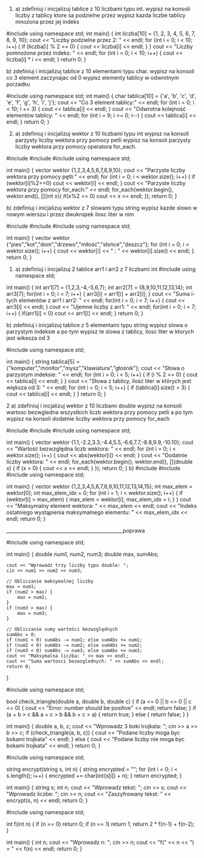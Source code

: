 1. a) zdefiniuj i inicjalizuj tablice z 10 liczbami typu int. 
wypisz na konsoli liczby z tablicy ktore sa podzielne przez 
wypisz kazda liczbe tablicy mnozona przez jej indeks 
  
#include <iostream>
using namespace std;
int main() {
    int liczba[10] = {1, 2, 3, 4, 5, 6, 7, 8, 9, 10};
    cout << "Liczby podzielne przez 2: " << endl;
    for (int i = 0; i < 10; i++) {
        if (liczba[i] % 2 == 0) {
            cout << liczba[i] << endl;
        }
    }
    cout << "Liczby pomnożone przez indeks: " << endl;
    for (int i = 0; i < 10; i++) {
        cout << liczba[i] * i << endl;
    }
    return 0;
}
  
b) zdefiniuj i inicjalizuj tablice z 10 elementami typu char. 
  wypisz na konsoli co 3 element zaczynajac od 0 
  wypisz elementy tablicy w odwrotnym porzadku
  
#include <iostream>
using namespace std;
int main() {
    char tablica[10] = {'a', 'b', 'c', 'd', 'e', 'f', 'g', 'h', 'i', 'j'};
    cout << "Co 3 element tablicy:" << endl;
    for (int i = 0; i < 10; i += 3) {
        cout << tablica[i] << endl;
    }
    cout << "Odwrotna kolejność elementów tablicy: " << endl;
    for (int i = 9; i >= 0; i--) {
        cout << tablica[i] << endl;
    }
    return 0;
}

2. a) zdefiniuj i inicjalizuj wektor z 10 liczbami typu int 
  wypisz  na konsoli parzysty liczby wektora przy pomocy petli
  wypisz na konsoli parzysty liczby wektora przy pomocy operatora for_each.

#include <iostream>
#include <vector>
#include <algorithm>
using namespace std;

int main()
{
    vector<int> wektor {1,2,3,4,5,6,7,8,9,10};
    cout << "Parzyste liczby wektora przy pomocy pętli:" << endl;
    for (int i = 0; i < wektor.size(); i++)
    {
        if (wektor[i]%2==0)
            cout << wektor[i] << endl;
    }
    cout << "Parzyste liczby wektora przy pomocy for_each:" << endl;
    for_each(wektor.begin(), wektor.end(), [](int x){
        if(x%2 == 0)
            cout << x << endl;
    });
    return 0;
}
                             
b) zdefiniuj i inicjalizuj wektor z 7 slowami typu string 
   wypisz kazde slowo w nowym wierszu i przez dwukropek ilosc liter w nim
                             
#include <iostream>
#include <vector>
#include <string>
using namespace std;

int main()
{
    vector<string> wektor {"pies","kot","dom","drzewo","miłość","słońce","deszcz"};
    for (int i = 0; i < wektor.size(); i++)
    {
        cout << wektor[i] << " : " << wektor[i].size() << endl;
    }
    return 0;
}

  1. a) zdefiniuj i inicjalizuj 2 tablice arr1 i arr2 z 7 liczbami int 
                                                              #include <iostream>
using namespace std;

int main()
{
    int arr1[7] = {1,2,3,-4,-5,6,7};
    int arr2[7] = {8,9,10,11,12,13,14};
    int arr3[7];
    for(int i = 0; i < 7; i++)
    {
        arr3[i] = arr1[i] + arr2[i];
    }
    cout << "Suma i-tych elementów z arr1 i arr2: " << endl;
    for(int i = 0; i < 7; i++)
    {
        cout << arr3[i] << endl;
    }
    cout << "Ujemne liczby z arr1: " << endl;
    for(int i = 0; i < 7; i++)
    {
        if(arr1[i] < 0)
        cout << arr1[i] << endl;
    }
    return 0;
}
  
  b) zdefiniuj i inicjalizuj tablice z 5 elementami typu string
  wypisz slowa o parzystym indeksie a po tym wypisz te slowa z tablicy, ilosc liter w ktorych jest wikesza od 3 

  #include <iostream>
using namespace std;

int main()
{
    string tablica[5] = {"komputer","monitor","mysz","klawiatura","głośnik"};
    cout << "Słowa o parzystym indeksie: " << endl;
    for (int i = 0; i < 5; i++) {
        if (i % 2 == 0) {
            cout << tablica[i] << endl;
        }
    }
    cout << "Słowa z tablicy, ilość liter w których jest większa od 3: " << endl;
    for (int i = 0; i < 5; i++) {
        if (tablica[i].size() > 3) {
            cout << tablica[i] << endl;
        }
    }
    return 0;
}

  2 a) zdefiniuj i incjalizuj wektor z 10 liczbami double wypisz na konsoli wartosc bezwgledna wszystkich liczb wektora przy pomocy petli a po tym wypisz na konsoli dodatnie liczby wektora przy pomocy for_each
  
  #include <iostream>
#include <vector>
#include <algorithm>
using namespace std;

int main()
{
    vector<double> wektor {1.1,-2.2,3.3,-4.4,5.5,-6.6,7.7,-8.8,9.9,-10.10};
    cout << "Wartość bezwzględna liczb wektora: " << endl;
    for (int i = 0; i < wektor.size(); i++)
    {
        cout << abs(wektor[i]) << endl;
    }
    cout << "Dodatnie liczby wektora: " << endl;
    for_each(wektor.begin(), wektor.end(), [](double x) {
        if (x > 0) {
            cout << x << endl;
        }
    });
    return 0;
}
 b) 
#include <iostream>
#include <iostream>
#include <vector>
using namespace std;

int main()
{
    vector<int> wektor {1,2,3,4,5,6,7,8,9,10,11,12,13,14,15};
    int max_elem = wektor[0];
    int max_elem_idx = 0;
    for (int i = 1; i < wektor.size(); i++) {
        if (wektor[i] > max_elem) {
            max_elem = wektor[i];
            max_elem_idx = i;
        }
    }
    cout << "Maksymalny element wektora: " << max_elem << endl;
    cout << "Indeks ostatniego wystąpienia maksymalnego elementu: " << max_elem_idx << endl;
    return 0;
}

________________________________________________poprawa

#include <iostream>
using namespace std;

int main() {
    double num1, num2, num3;
    double max, sumAbs;

    cout << "Wprowadz trzy liczby typu double: ";
    cin >> num1 >> num2 >> num3;

    // Obliczanie maksymalnej liczby
    max = num1;
    if (num2 > max) {
        max = num2;
    }
    if (num3 > max) {
        max = num3;
    }

    // Obliczanie sumy wartości bezwzględnych
    sumAbs = 0;
    if (num1 < 0) sumAbs -= num1; else sumAbs += num1;
    if (num2 < 0) sumAbs -= num2; else sumAbs += num2;
    if (num3 < 0) sumAbs -= num3; else sumAbs += num3;
    cout << "Maksymalna liczba: " << max << endl;
    cout << "Suma wartosci bezwzglednych: " << sumAbs << endl;
    return 0;
}



#include <iostream>
using namespace std;

bool check_triangle(double a, double b, double c) {
    if (a <= 0 || b <= 0 || c <= 0) {
        cout << "Error: number should be positive" << endl;
        return false;
    }
    if (a + b > c && a + c > b && b + c > a) {
        return true;
    } else {
        return false;
    }
}

int main() {
    double a, b, c;
    cout << "Wprowadz 3 boki trojkata: ";
    cin >> a >> b >> c;
    if (check_triangle(a, b, c)) {
        cout << "Podane liczby moga byc bokami trojkata" << endl;
    } else {
        cout << "Podane liczby nie moga byc bokami trojkata" << endl;
    }
    return 0;
}



#include <iostream>
using namespace std;

string encrypt(string s, int n) {
    string encrypted = "";
    for (int i = 0; i < s.length(); i++) {
        encrypted += char(int(s[i]) + n);
    }
    return encrypted;
}

int main() {
    string s;
    int n;
    cout << "Wprowadz tekst: ";
    cin >> s;
    cout << "Wprowadz liczbe: ";
    cin >> n;
    cout << "Zaszyfrowany tekst: " << encrypt(s, n) << endl;
    return 0;
}


#include <iostream>
using namespace std;

int f(int n) {
    if (n == 0) return 0;
    if (n == 1) return 1;
    return 2 * f(n-1) + f(n-2);
}

int main() {
    int n;
    cout << "Wprowadz n: ";
    cin >> n;
    cout << "f(" << n << ") = " << f(n) << endl;
    return 0;
}





  
  
                                              


